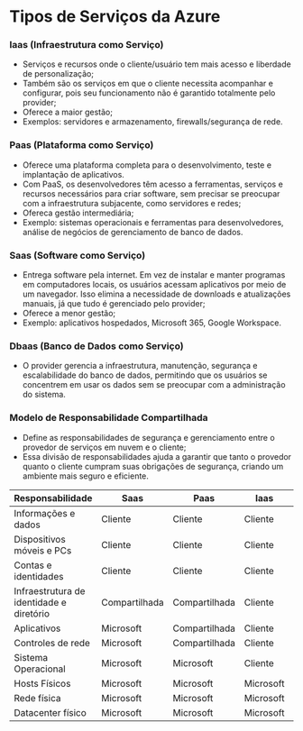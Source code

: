 # Tipos de Serviços da Azure

### Iaas (Infraestrutura como Serviço)
- Serviços e recursos onde o cliente/usuário tem mais acesso e liberdade de personalização;
- Também são os serviços em que o cliente necessita acompanhar e configurar, pois seu funcionamento não é garantido totalmente pelo provider;
- Oferece a maior gestão;
- Exemplos: servidores e armazenamento, firewalls/segurança de rede.

### Paas (Plataforma como Serviço)
- Oferece uma plataforma completa para o desenvolvimento, teste e implantação de aplicativos. 
- Com PaaS, os desenvolvedores têm acesso a ferramentas, serviços e recursos necessários para criar software, sem precisar se preocupar com a infraestrutura subjacente, como servidores e redes;
- Ofereca gestão intermediária;
- Exemplo: sistemas operacionais e ferramentas para desenvolvedores, análise de negócios de gerenciamento de banco de dados.

### Saas (Software como Serviço)
- Entrega software pela internet. Em vez de instalar e manter programas em computadores locais, os usuários acessam aplicativos por meio de um navegador. Isso elimina a necessidade de downloads e atualizações manuais, já que tudo é gerenciado pelo provider;
- Oferece a menor gestão;
- Exemplo: aplicativos hospedados, Microsoft 365, Google Workspace.

### Dbaas (Banco de Dados como Serviço)
- O provider gerencia a infraestrutura, manutenção, segurança e escalabilidade do banco de dados, permitindo que os usuários se concentrem em usar os dados sem se preocupar com a administração do sistema.

### Modelo de Responsabilidade Compartilhada
- Define as responsabilidades de segurança e gerenciamento entre o provedor de serviços em nuvem e o cliente;
- Essa divisão de responsabilidades ajuda a garantir que tanto o provedor quanto o cliente cumpram suas obrigações de segurança, criando um ambiente mais seguro e eficiente.

|  **Responsabilidade** | **Saas** | **Paas** | **Iaas** | **Local** 
| ------------- | ------------- | ------------- | ------------- | ------------- | 
| Informações e dados  | Cliente  | Cliente  | Cliente  | Cliente |     
| Dispositivos móveis e PCs  | Cliente  | Cliente  | Cliente  | Cliente  | 
| Contas e identidades  | Cliente  | Cliente  | Cliente  | Cliente |     
| Infraestrutura de identidade e diretório  | Compartilhada  | Compartilhada  | Cliente  | Cliente  | 
| Aplicativos  | Microsoft  | Compartilhada  | Cliente  | Cliente |
| Controles de rede  | Microsoft  | Compartilhada  | Cliente  | Cliente | 
| Sistema Operacional  | Microsoft  | Microsoft  | Cliente  | Cliente |       
| Hosts Físicos  | Microsoft  | Microsoft  | Microsoft  | Cliente  |  
| Rede física  | Microsoft  | Microsoft  | Microsoft  | Cliente |  
| Datacenter físico  | Microsoft  | Microsoft  | Microsoft  | Cliente  | 
